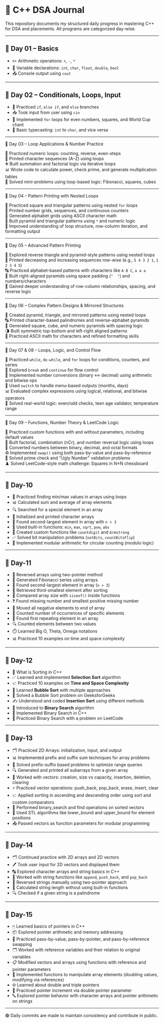 # 📘 C++ DSA Journal

This repository documents my structured daily progress in mastering C++ for DSA and placements. All programs are categorized day-wise.

---

## 📅 Day 01 – Basics

- ✏️ Arithmetic operations: `+`, `-`, `*`
- 🧮 Variable declarations: `int`, `char`, `float`, `double`, `bool`
- 📤 Console output using `cout`

---

## 📅 Day 02 – Conditionals, Loops, Input

- 🔢 Practiced `if`, `else if`, and `else` branches
- 📥 Took input from user using `cin`
- 🔁 Implemented `for` loops for even numbers, squares, and World Cup chant
- 🎯 Basic typecasting: `int` to `char`, and vice versa

---

📅 Day 03 – Loop Applications & Number Practice

🔁 Practiced numeric loops: counting, reverse, even-steps  
🔡 Printed character sequences (A–Z) using loops  
➕ Built summation and factorial logic via iterative loops  
📊 Wrote code to calculate power, check prime, and generate multiplication tables  
🧠 Solved mini-problems using loop-based logic: Fibonacci, squares, cubes

---

📅 Day 04 – Pattern Printing with Nested Loops

🔁 Practiced square and triangular patterns using nested `for` loops  
🔢 Printed number grids, sequences, and continuous counters  
🔡 Generated alphabet grids using ASCII character math  
🌟 Built pyramid and triangular patterns using `*` and numeric logic  
🧠 Improved understanding of loop structure, row-column iteration, and formatting output

---

📅 Day 05 – Advanced Pattern Printing

🔁 Explored reverse triangle and pyramid-style patterns using nested loops  
🔢 Printed decreasing and increasing sequences row-wise (e.g., `5 4 3 2 1`, `1 2 3 4 5`)  
🔠 Practiced alphabet-based patterns with characters like `A B C`, `a a a`  
📐 Built right-aligned pyramids using space padding (`"  "`) and numbers/characters  
🧠 Gained deeper understanding of row-column relationships, spacing, and reverse logic

---

📅 Day 06 – Complex Pattern Designs & Mirrored Structures

📐 Created pyramid, triangle, and mirrored patterns using nested loops  
🔠 Printed character-based palindromes and reverse-alphabet pyramids  
🔢 Generated square, cube, and numeric pyramids with spacing logic  
🌗 Built symmetric top-bottom and left-right aligned patterns  
🧠 Practiced ASCII math for characters and refined formatting skills

---

📅 Day 07 & 08 – Loops, Logic, and Control Flow

🔁 Practiced `while`, `do-while`, and `for` loops for conditions, counters, and series  
🧠 Explored `break` and `continue` for flow control  
🧮 Implemented number conversions (binary ↔ decimal) using arithmetic and bitwise ops  
🔢 Used `switch` to handle menu-based outputs (months, days)  
📊 Evaluated complex expressions using logical, relational, and bitwise operators  
🧪 Solved real-world logic: even/odd checks, teen age validator, temperature range

---

📅 Day 09 – Functions, Number Theory & LeetCode Logic

🧮 Practiced custom functions with and without parameters, including default values  
🔁 Built factorial, combination (nCr), and number reversal logic using loops  
🔢 Converted numbers between binary, decimal, and octal formats  
♻️ Implemented `swap()` using both pass-by-value and pass-by-reference  
🧠 Solved prime check and "Ugly Number" validation problems  
♟️ Solved LeetCode-style math challenge: Squares in N×N chessboard

---

## 📅 Day-10

- 🧮 Practiced finding min/max values in arrays using loops
- 📊 Calculated sum and average of array elements
- 🔍 Searched for a special element in an array
- 🔡 Initialized and printed character arrays
- 🧠 Found second-largest element in array with `n > 3`
- 📐 Used built-in functions: `min`, `max`, `sqrt`, `pow`, `abs`
- 💪 Created custom functions like `countdigit` and `Armstrong`
- ✅ Solved bit manipulation problems (`setBits`, `countBitsFlip`)
- 🎯 Implemented modular arithmetic for circular counting (modulo logic)

---

## 📅 Day-11

- 🔁 Reversed arrays using two-pointer method  
- 🐑 Generated Fibonacci series using arrays  
- 🥈 Found second-largest element in array (`n > 3`)  
- 🥉 Retrieved third-smallest element after sorting  
- 📏 Compared array size with `sizeof()` inside functions  
- ❓ Found missing number and smallest positive missing number  
- 🚫 Moved all negative elements to end of array  
- 🔢 Counted number of occurrences of specific elements  
- 🧠 Found first repeating element in an array  
- 🔍 Counted elements between two values  
- ⏱️ Learned Big O, Theta, Omega notations  
- 📊 Practiced 10 examples on time and space complexity

---

## 📅 Day-12

- 🔄 What is Sorting in C++
- ✅ Learned and implemented **Selection Sort** algorithm
- 📈 Practiced 10 examples on **Time and Space Complexity**
- 🔁 Learned **Bubble Sort** with multiple approaches
- 🧠 Solved a Bubble Sort problem on GeeksforGeeks
- ✍️ Understood and coded **Insertion Sort** using different methods
- 🎯 Introduced to **Binary Search** algorithm
- 🔎 Implemented Binary Search in C++
- 🧩 Practiced Binary Search with a problem on LeetCode

---

## 📅 Day-13

- 🗂 Practiced 2D Arrays: initialization, input, and output
- 📊 Implemented prefix and suffix sum techniques for array problems
- 🎯 Solved prefix-suffix based problems to optimize range queries
- 🔍 Generated and printed all subarrays from a given array
- 🧰 Worked with vectors: creation, size vs capacity, insertion, deletion, clearing
- ⚡ Practiced vector operations: push_back, pop_back, erase, insert, clear
- 📈 Applied sorting in ascending and descending order using sort and custom comparators
- 🔎 Performed binary_search and find operations on sorted vectors
- 🎯 Used STL algorithms like lower_bound and upper_bound for element positions
- 📤 Passed vectors as function parameters for modular programming

---

## 📅 Day-14

- 🗂 Continued practice with 2D arrays and 2D vectors
- 🖊 Took user input for 2D vectors and displayed them
- 🔠 Explored character arrays and string basics in C++
- 📝 Worked with string functions like `append`, `push_back`, and `pop_back`
- 🔄 Reversed strings manually using two-pointer approach
- 📏 Calculated string length without using built-in functions
- 🔍 Checked if a given string is a palindrome

---

## 📅 Day-15

- 🖱 Learned basics of pointers in C++
- 📦 Explored pointer arithmetic and memory addressing
- 🔄 Practiced pass-by-value, pass-by-pointer, and pass-by-reference swapping
- 🗂 Worked with reference variables and their relation to original variables
- 📋 Modified vectors and arrays using functions with reference and pointer parameters
- 🔢 Implemented functions to manipulate array elements (doubling values, modifying via references)
- 🌐 Learned about double and triple pointers
- 🧠 Practiced pointer increment via double pointer parameter
- 🔤 Explored pointer behavior with character arrays and pointer arithmetic on strings

---

🟢 Daily commits are made to maintain consistency and contribute in public.
